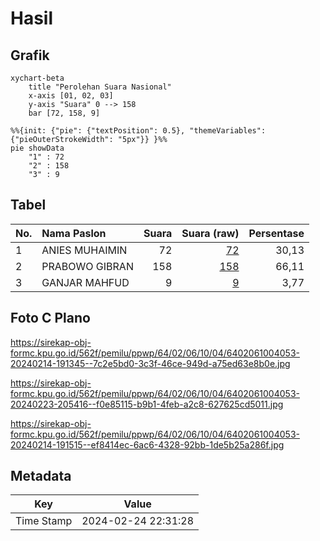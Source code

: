 # Hasil

## Grafik

```mermaid
xychart-beta
    title "Perolehan Suara Nasional"
    x-axis [01, 02, 03]
    y-axis "Suara" 0 --> 158
    bar [72, 158, 9]
```

```mermaid
%%{init: {"pie": {"textPosition": 0.5}, "themeVariables": {"pieOuterStrokeWidth": "5px"}} }%%
pie showData
    "1" : 72
    "2" : 158
    "3" : 9
```

## Tabel

| No. | Nama Paslon    | Suara | Suara (raw) | Persentase |
|:--- |:-------------- | -----:| -----------:| ----------:|
| 1   | ANIES MUHAIMIN | 72    | [72][p-1]   | 30,13      |
| 2   | PRABOWO GIBRAN | 158   | [158][p-2]  | 66,11      |
| 3   | GANJAR MAHFUD  | 9     | [9][p-3]    | 3,77       |


[p-1]: https://github.com/gigit-pemilu/pemilu-2024/blob/main/pilpres/hitung-suara/sub/64-kalimantan-timur/sub/02-kutai-kartanegara/sub/06-tenggarong/sub/1004-timbau/sub/053-tps/sub/paslon-1.txt
[p-2]: https://github.com/gigit-pemilu/pemilu-2024/blob/main/pilpres/hitung-suara/sub/64-kalimantan-timur/sub/02-kutai-kartanegara/sub/06-tenggarong/sub/1004-timbau/sub/053-tps/sub/paslon-2.txt
[p-3]: https://github.com/gigit-pemilu/pemilu-2024/blob/main/pilpres/hitung-suara/sub/64-kalimantan-timur/sub/02-kutai-kartanegara/sub/06-tenggarong/sub/1004-timbau/sub/053-tps/sub/paslon-3.txt

## Foto C Plano

https://sirekap-obj-formc.kpu.go.id/562f/pemilu/ppwp/64/02/06/10/04/6402061004053-20240214-191345--7c2e5bd0-3c3f-46ce-949d-a75ed63e8b0e.jpg

https://sirekap-obj-formc.kpu.go.id/562f/pemilu/ppwp/64/02/06/10/04/6402061004053-20240223-205416--f0e85115-b9b1-4feb-a2c8-627625cd5011.jpg

https://sirekap-obj-formc.kpu.go.id/562f/pemilu/ppwp/64/02/06/10/04/6402061004053-20240214-191515--ef8414ec-6ac6-4328-92bb-1de5b25a286f.jpg


## Metadata

| Key        | Value               |
| ---------- | ------------------- |
| Time Stamp | 2024-02-24 22:31:28 |




